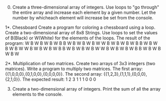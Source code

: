 0. Create a three-dimensional array of integers. Use loops to "go through" the entire array and increase each
element by a given number. Let the number by whicheach element will increase be set from the console.

1*. Chessboard
Create a program for coloring a chessboard using a loop. Create a two-dimensional array of 8x8 Strings. Use loops to set
the values of B(Black) or W(White) for the elements of the loops. The result of the program:
W B W B W B W B
B W B W B W B W
W B W B W B W B
B W B W B W B W
W B W B W B W B
B W B W B W B W
W B W B W B W B
B W B W B W B W

2*. Multiplication of two matrices. Create two arrays of 3x3 integers (two matrices). Write a program to multiply two matrices.
The first array: {{1,0,0,0},{0,1,0,0},{0,0,0,0}}. The second array: {{1,2,3},{1,1,1},{0,0,0},{2,1,0}}. The expected result: 1 2 3 1 1 1 0 0 0

3. Create a two-dimensional array of integers. Print the sum of all the array elements to the console.
